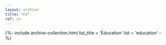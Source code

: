 ```yaml
---
layout: archive
title: "CV"
ref: cv
---
```


{%- include archive-collection.html
  list_title = 'Éducation'
  list = 'education' -%}
